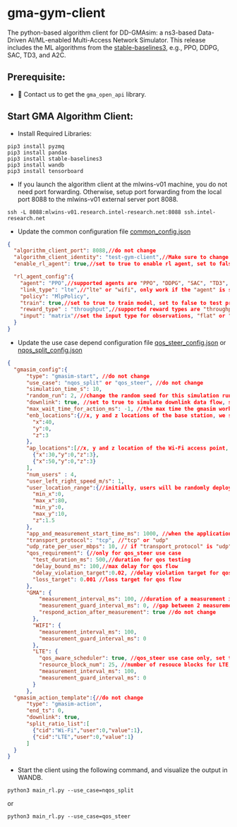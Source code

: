 # gma-gym-client
The python-based algorithm client for DD-GMAsim: a ns3-based Data-Driven AI/ML-enabled Multi-Access Network Simulator.
This release includes the ML algorithms from the [stable-baselines3](https://stable-baselines3.readthedocs.io/en/master/), e.g., PPO, DDPG, SAC, TD3, and A2C.

## Prerequisite:
- 📧 Contact us to get the `gma_open_api` library.

## Start GMA Algorithm Client:
- Install Required Libraries:
```
pip3 install pyzmq
pip3 install pandas
pip3 install stable-baselines3
pip3 install wandb
pip3 install tensorboard
```
- If you launch the algorithm client at the mlwins-v01 machine, you do not need port forwarding. Otherwise, setup port forwarding from the local port 8088 to the mlwins-v01 external server port 8088. 
```
ssh -L 8088:mlwins-v01.research.intel-research.net:8088 ssh.intel-research.net
```
- Update the common configuration file [common_config.json](common_config.json)

```json
{
  "algorithm_client_port": 8088,//do not change
  "algorithm_client_identity": "test-gym-client",//Make sure to change the "algorithm_client_identity": from "test-algorithm" to "[YOUR_INITIALS]-[ALGORITHM_NAME]". E.g., "mz-baseline".
  "enable_rl_agent": true,//set to true to enable rl agent, set to false to use GMA's baseline algorithm.

  "rl_agent_config":{
    "agent": "PPO",//supported agents are "PPO", "DDPG", "SAC", "TD3", "A2C", "SingleLink".
    "link_type": "lte",//"lte" or "wifi", only work if the "agent" is set to "SingleLink"
    "policy": "MlpPolicy",
    "train": true,//set to true to train model, set to false to test pretrained model.
    "reward_type" : "throughput",//supported reward types are "throughput", "delay", "utility", and "wifi_qos_user_num".
    "input": "matrix"//set the input type for observations, "flat" or "matrix".
  }
}
```
- Update the use case depend configuration file [qos_steer_config.json](qos_steer_config.json) or [nqos_split_config.json](nqos_split_config.json)
```json
{
  "gmasim_config":{
      "type": "gmasim-start", //do not change
      "use_case": "nqos_split" or "qos_steer", //do not change
      "simulation_time_s": 10,
      "random_run": 2, //change the random seed for this simulation run
      "downlink": true, //set to true to simulate downlink data flow, set to false to simulate uplink data flow.
      "max_wait_time_for_action_ms": -1, //the max time the gmasim worker will wait for an action. set to -1 will cap the wait time to 100 seconds.
      "enb_locations":{//x, y and z locations of the base station, we support 1 base station only
        "x":40,
        "y":0,
        "z":3
      },
      "ap_locations":[//x, y and z location of the Wi-Fi access point, add or remove element in this list to increase or reduce AP number. We support 0 AP as well.
        {"x":30,"y":0,"z":3},
        {"x":50,"y":0,"z":3}
      ],
      "num_users" : 4,
      "user_left_right_speed_m/s": 1,
      "user_location_range":{//initially, users will be randomly deployed within this x, y range. if user_left_right_speed_m > 0, the user will move left and right within this boundary.
        "min_x":0,
        "max_x":80,
        "min_y":0,
        "max_y":10,
        "z":1.5
      },
      "app_and_measurement_start_time_ms": 1000, //when the application starts traffic and send measurement to RL agent
      "transport_protocol": "tcp", //"tcp" or "udp"
      "udp_rate_per_user_mbps": 10, // if "transport_protocol" is "udp", this para controls the sending rate.
      "qos_requirement": {//only for qos_steer use case
        "test_duration_ms": 500,//duration for qos testing
        "delay_bound_ms": 100,//max delay for qos flow
        "delay_violation_target":0.02, //delay violation target for qos flow
        "loss_target": 0.001 //loss target for qos flow
      },
      "GMA": {
          "measurement_interval_ms": 100, //duration of a measurement interval.
          "measurement_guard_interval_ms": 0, //gap between 2 measurement interval
          "respond_action_after_measurement": true //do not change
        },
        "WIFI": {
          "measurement_interval_ms": 100,
          "measurement_guard_interval_ms": 0
        },
        "LTE": {
          "qos_aware_scheduler": true, //qos_steer use case only, set to true to enable qos aware scheduler for LTE.
          "resource_block_num": 25, //number of resouce blocks for LTE, 25 for 5 MHZ, 50 for 10 MHZ, 75 for 15 MHZ and 100 for 20 MHZ.
          "measurement_interval_ms": 100,
          "measurement_guard_interval_ms": 0
        }
      },
  "gmasim_action_template":{//do not change
      "type": "gmasim-action",
      "end_ts": 0,
      "downlink": true,
      "split_ratio_list":[
        {"cid":"Wi-Fi","user":0,"value":1},
        {"cid":"LTE","user":0,"value":1}
      ]
  }
}
```



- Start the client using the following command, and visualize the output in WANDB.
```
python3 main_rl.py --use_case=nqos_split
```
or
```
python3 main_rl.py --use_case=qos_steer
```